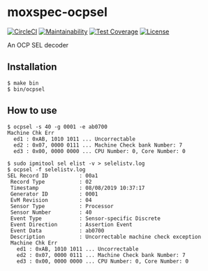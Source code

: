 moxspec-ocpsel
===

[![CircleCI](https://circleci.com/gh/actapio/moxspec-ocpsel.svg?style=shield&circle-token=eba3eea470549e9eb8de10b6275735e12c622ab3)](https://circleci.com/gh/actapio/moxspec-occpsel)
[![Maintainability](https://api.codeclimate.com/v1/badges/95c9c7e8b41f759331d0/maintainability)](https://codeclimate.com/repos/6023e424911fcc41ac002f11/maintainability)
[![Test Coverage](https://api.codeclimate.com/v1/badges/95c9c7e8b41f759331d0/test_coverage)](https://codeclimate.com/repos/6023e424911fcc41ac002f11/test_coverage)
[![License](https://img.shields.io/badge/License-Apache%202.0-blue.svg)](https://opensource.org/licenses/Apache-2.0)

An OCP SEL decoder

## Installation

```
$ make bin
$ bin/ocpsel
```

## How to use

```
$ ocpsel -s 40 -g 0001 -e ab0700 
Machine Chk Err
  ed1 : 0xAB, 1010 1011 ... Uncorrectable
  ed2 : 0x07, 0000 0111 ... Machine Check bank Number: 7
  ed3 : 0x00, 0000 0000 ... CPU Number: 0, Core Number: 0
```

```
$ sudo ipmitool sel elist -v > selelistv.log
$ ocpsel -f selelistv.log
SEL Record ID          : 00a1
 Record Type           : 02
 Timestamp             : 08/08/2019 10:37:17
 Generator ID          : 0001
 EvM Revision          : 04
 Sensor Type           : Processor
 Sensor Number         : 40
 Event Type            : Sensor-specific Discrete
 Event Direction       : Assertion Event
 Event Data            : ab0700
 Description           : Uncorrectable machine check exception
 Machine Chk Err
   ed1 : 0xAB, 1010 1011 ... Uncorrectable
   ed2 : 0x07, 0000 0111 ... Machine Check bank Number: 7
   ed3 : 0x00, 0000 0000 ... CPU Number: 0, Core Number: 0
```
